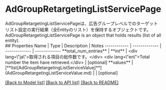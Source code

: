 # AdGroupRetargetingListServicePage

<div lang=\"ja\">AdGroupRetargetingListServicePageは、広告グループレベルでのターゲットリスト設定の実行結果（全Entityのリスト）を保持するオブジェクトです。</div> <div lang=\"en\">AdGroupRetargetingListServicePage is an object that holds results (list of all entity).</div> 
## Properties
Name | Type | Description | Notes
------------ | ------------- | ------------- | -------------
**total_num_entries** | **int** | &lt;div lang&#x3D;\&quot;ja\&quot;&gt;取得される項目の総件数です。&lt;/div&gt; &lt;div lang&#x3D;\&quot;en\&quot;&gt;Total number the item have retrieved.&lt;/div&gt;  | [optional] 
**values** | [**list[AdGroupRetargetingListServiceValue]**](AdGroupRetargetingListServiceValue.md) |  | [optional] 

[[Back to Model list]](../README.md#documentation-for-models) [[Back to API list]](../README.md#documentation-for-api-endpoints) [[Back to README]](../README.md)


